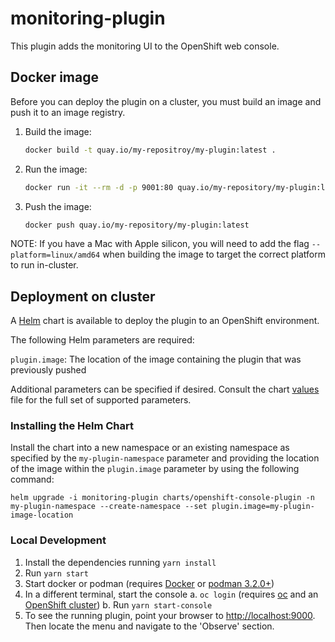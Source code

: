 # monitoring-plugin

This plugin adds the monitoring UI to the OpenShift web console.

## Docker image

Before you can deploy the plugin on a cluster, you must build an image and push it to an image registry.

1. Build the image:

   ```sh
   docker build -t quay.io/my-repositroy/my-plugin:latest .
   ```

2. Run the image:

   ```sh
   docker run -it --rm -d -p 9001:80 quay.io/my-repository/my-plugin:latest
   ```

3. Push the image:

   ```sh
   docker push quay.io/my-repository/my-plugin:latest
   ```

NOTE: If you have a Mac with Apple silicon, you will need to add the flag `--platform=linux/amd64` when building the image to target the correct platform to run in-cluster.

## Deployment on cluster

A [Helm](https://helm.sh) chart is available to deploy the plugin to an OpenShift environment.

The following Helm parameters are required:

`plugin.image`: The location of the image containing the plugin that was previously pushed

Additional parameters can be specified if desired. Consult the chart [values](charts/openshift-console-plugin/values.yaml) file for the full set of supported parameters.

### Installing the Helm Chart

Install the chart into a new namespace or an existing namespace as specified by the `my-plugin-namespace` parameter and providing the location of the image within the `plugin.image` parameter by using the following command:

```shell
helm upgrade -i monitoring-plugin charts/openshift-console-plugin -n my-plugin-namespace --create-namespace --set plugin.image=my-plugin-image-location
```

### Local Development
1. Install the dependencies running `yarn install`
2. Run `yarn start` 
2. Start docker or podman (requires [Docker](https://www.docker.com) or [podman 3.2.0+](https://podman.io))
3. In a different terminal, start the console 
   a. `oc login` (requires [oc](https://console.redhat.com/openshift/downloads) and an [OpenShift cluster](https://console.redhat.com/openshift/create))
   b. Run `yarn start-console` 
4. To see the running plugin, point your browser to <http://localhost:9000>. Then locate the menu and navigate to the 'Observe' section. 


